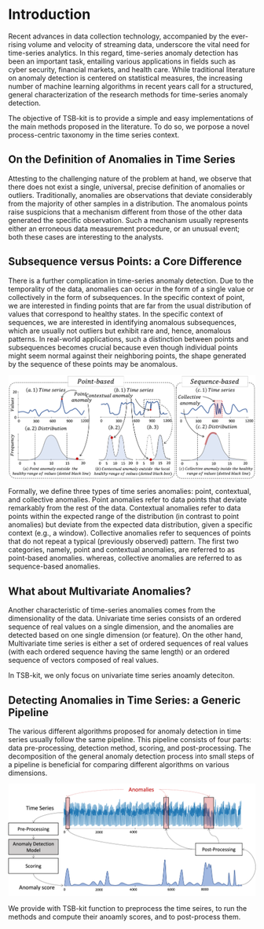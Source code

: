 # Introduction

Recent advances in data collection technology, accompanied by the ever-rising volume and velocity of streaming data, underscore the vital need for time-series analytics. In this regard, time-series anomaly detection has been an important task, entailing various applications in fields such as cyber security, financial markets, and health care. While traditional literature on anomaly detection is centered on statistical measures, the increasing number of machine learning algorithms in recent years call for a structured, general characterization of the research methods for time-series anomaly detection. 

The objective of TSB-kit is to provide a simple and easy implementations of the main methods proposed in the literature. To do so, we porpose a novel process-centric taxonomy in the time series context.

## On the Definition of Anomalies in Time Series

Attesting to the challenging nature of the problem at hand, we observe that there does not exist a single, universal, precise definition of anomalies or outliers. Traditionally, anomalies are observations that deviate considerably from the majority of other samples in a distribution. The anomalous points raise suspicions that a mechanism different from those of the other data generated the specific observation. Such a mechanism usually represents either an erroneous data measurement procedure, or an unusual event; both these cases are interesting to the analysts.

## Subsequence versus Points: a Core Difference

There is a further complication in time-series anomaly detection. Due to the temporality of the data, anomalies can occur in the form of a single value or collectively in the form of subsequences. In the specific context of point, we are interested in finding points that are far from the usual distribution of values that correspond to healthy states. In the specific context of sequences, we are interested in identifying anomalous subsequences, which are usually not outliers but exhibit rare and, hence, anomalous patterns. In real-world applications, such a distinction between points and subsequences becomes crucial because even though individual points might seem normal against their neighboring points, the shape generated by the sequence of these points may be anomalous.

![Types of anomalies](../../images/anom_type.png "Types of anomalies")

Formally, we define three types of time series anomalies: point, contextual, and collective anomalies. Point anomalies refer to data points that deviate remarkably from the rest of the data. Contextual anomalies refer to data points within the expected range of the distribution (in contrast to point anomalies) but deviate from the expected data distribution, given a specific context (e.g., a window). Collective anomalies refer to sequences of points that do not repeat a typical (previously observed) pattern. The first two categories, namely, point and contextual anomalies, are referred to as point-based anomalies. whereas, collective anomalies are referred to as sequence-based anomalies.

## What about Multivariate Anomalies?

Another characteristic of time-series anomalies comes from the dimensionality of the data. Univariate time series consists of an ordered sequence of real values on a single dimension, and the anomalies are detected based on one single dimension (or feature). 
On the other hand, Multivariate time series is either a set of ordered sequences of real values (with each ordered sequence having the same length) or an ordered sequence of vectors composed of real values. 

In TSB-kit, we only focus on univariate time series anoamly deteciton.

## Detecting Anomalies in Time Series: a Generic Pipeline

The various different algorithms proposed for anomaly detection in time series usually follow the same pipeline. This pipeline consists of four parts: data pre-processing, detection method, scoring, and post-processing. The decomposition of the general anomaly detection process into small steps of a pipeline is beneficial for comparing different algorithms on various dimensions.

![Anomaly detection pipeline](../../images/pipeline.png "Anomaly detection pipeline")

We provide with TSB-kit function to preprocess the time seires, to run the methods and compute their anoamly scores, and to post-process them.